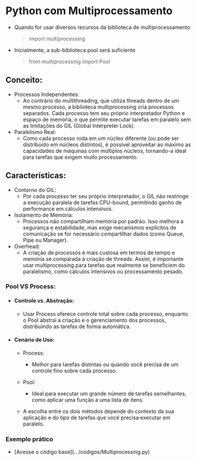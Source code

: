 # Python com Multiprocessamento
- Quando for usar diversos recursos da biblioteca de multiprocessamento
    > import multiprocessing
- Inicialmente, a sub-biblioteca pool será suficiente
    > from multiprocessing import Pool
## Conceito:
- Processos Independentes:
    - Ao contrário do multithreading, que utiliza threads dentro de um mesmo processo, a biblioteca multiprocessing cria processos separados. Cada processo tem seu próprio interpretador Python e espaço de memória, o que permite executar tarefas em paralelo sem as limitações do GIL (Global Interpreter Lock).
- Paralelismo Real:
    - Como cada processo roda em um núcleo diferente (ou pode ser distribuído em núcleos distintos), é possível aproveitar ao máximo as capacidades de máquinas com múltiplos núcleos, tornando-a ideal para tarefas que exigem muito processamento.
## Características:
- Contorno do GIL:
    - Por cada processo ter seu próprio interpretador, o GIL não restringe a execução paralela de tarefas CPU-bound, permitindo ganho de performance em cálculos intensivos.
- Isolamento de Memória:
    - Processos não compartilham memória por padrão. Isso melhora a segurança e estabilidade, mas exige mecanismos explícitos de comunicação se for necessário compartilhar dados (como Queue, Pipe ou Manager).
- Overhead:
    - A criação de processos é mais custosa em termos de tempo e memória se comparada à criação de threads. Assim, é importante usar multiprocessing para tarefas que realmente se beneficiem do paralelismo, como cálculos intensivos ou processamento pesado.
### Pool VS Process:
- #### Controle vs. Abstração:
    - Usar Process oferece controle total sobre cada processo, enquanto o Pool abstrai a criação e o gerenciamento dos processos, distribuindo as tarefas de forma automática.
- #### Cenário de Uso:
    - Process: 
        - Melhor para tarefas distintas ou quando você precisa de um controle fino sobre cada processo.
    
    - Pool: 
        - Ideal para executar um grande número de tarefas semelhantes, como aplicar uma função a uma lista de itens.
    - A escolha entre os dois métodos depende do contexto da sua aplicação e do tipo de tarefas que você precisa executar em paralelo.

### Exemplo prático
- [Acesse o código base](.. /codigos/Multiprocessing.py)